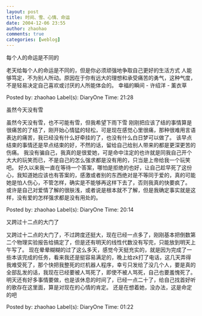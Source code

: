 ```yaml
---
layout: post
title: 时间、雪、心情、命运
date: 2004-12-06 23:55
author: zhaohao
comments: true
categories: [weblog]
---
```

每个人的命运是不同的

老天给每个人的命运是不同的，但是你必须顽强地争取自己更好的生活方式 人能够笃定，不为别人所动。原因在于你有远大的理想和承受痛苦的勇气，这种气度，不是轻易决定自己喜欢或讨厌的人所能体会的。 幸福的瞬间 - 许绍洋 - 薰衣草

Posted by: zhaohao Label(s): DiaryOne Time: 21:28

虽然今天没有雪

虽然今天没有雪，也不可能有雪，但我希望下雨下雪 刚刚把应该了结的事情算是很痛苦的了结了，刚开始心情猛的轻松，可是现在感觉心里很痛，那种很难用言语表达的痛苦，我已经没有什么好牵挂的了，也没有什么白日梦可以做了。
该早点结束的事情还是早点结束的好，不然的话，留给自己给别人带来的都是更深更苦的伤痛。
我没有骗自己，我真的是很爱她，可是命中注定的也许就是同我自己开个大大的玩笑而已，不是自己的怎么强求都是没有用的，只当是上帝给我一个玩笑吧。 好久以来我一直在等待一个答案，哪怕是拒绝的也好，让自己趁早死了这份心，我知道她应该也有答案的，感激或者别的东西绝对是不等同于爱的，真的可能她是怕人伤心，不管怎样，确实是不能够再这样下去了，否则我真的快要疯了。
或许是自己对爱情了解的很肤浅，或者说是根本就不了解，但是我确定事实就是这样，没有爱的怎样强求都是没有用处的。

Posted by: zhaohao Label(s): DiaryOne Time: 20:14

又跨过十二点的大门了

又跨过十二点的大门了，不过跨度还挺大，现在已经一点多了，刚刚基本把倒数第二个物理实验报告给搞定了，但是还有明天的线性代数没有写完，只能放到明天上午写了。
现在晕晕糊糊的过了这么多天，感觉今天挺充实的，就是因为完成了一些本该完成的任务，看来我还是挺容易满足的，晚上给zk打了电话，这几天弄得我难受死了，那个快把我整死的烂机器人程序，幸亏只发给了没几个人，要是真的全部乱发的话，我现在已经要被人骂死了，即使不被人骂死，自己也要羞愧死了。
明天还有好多事情要做，也是该休息的时间了，已经一点二十了，给自己找首好听的歌存在这里面，算是对现在的心情的肯定。 还是在想着她，没办法，这是命定的吧

Posted by: zhaohao Label(s): DiaryOne Time: 01:22
